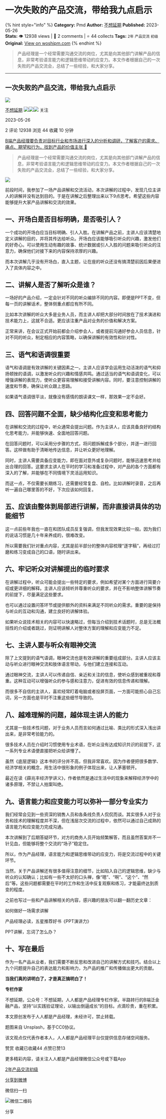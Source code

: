 # 一次失败的产品交流，带给我九点启示
{% hint style="info" %}
**Category:** Pmd
**Author:** [不想延期](https://www.woshipm.com/u/1426486)
**Published:** 2023-05-26  
**Stats:** 👁️ 12938 views | 💬 2 comments | ⭐ 44 collects
**Tags:** `2年` `产品交流` `初级`
**Original:** [View on woshipm.com](https://www.woshipm.com/pmd/5834762.html)
{% endhint %}
> 产品经理是一个经常需要沟通交流的岗位，尤其是向其他部门讲解产品的信息，非常考验语言能力和逻辑思维带动的应变力。本文作者根据自己的一次失败的产品交流会，总结了一些经验，和大家分享。

---

## 一次失败的产品交流，带给我九点启示

[![](https://static.woshipm.com/view/2022111815393217646.jpeg?imageView2/1/w/72/h/72/q/100)](https://www.woshipm.com/u/1426486)

[不想延期](https://www.woshipm.com/u/1426486) ![](https://static.woshipm.com/tag/1121_1@2x.png)![](https://static.woshipm.com/tag/2105_1@2x.png)![](https://static.woshipm.com/tag/2204_1@2x.png) 关注

2023-05-26

2 评论 12938 浏览 44 收藏 10 分钟

[B端产品经理要负责对目标行业和市场进行深入的分析和调研，了解客户的需求、痛点、期望和行为，找到产品的价值主张 🔗](https://ke.qidianla.com/courses/bcpm)

> 产品经理是一个经常需要沟通交流的岗位，尤其是向其他部门讲解产品的信息，非常考验语言能力和逻辑思维带动的应变力。本文作者根据自己的一次失败的产品交流会，总结了一些经验，和大家分享。

![](https://image.woshipm.com/2023/04/14/ad73eeb6-daa1-11ed-aee8-00163e0b5ff3.png)

前段时间，我参加了一场产品讲解和交流活动，本次讲解的过程中，发现几位主讲人的讲解并没有达到目的。于是在讲解之后整理出来以下9点思考。希望这些内容能够提升大家产品讲解和交流的效果。

## 一、开场白是否目标明确，是否吸引人？

一个成功的开场白应当目标明确、引人入胜。在讲解产品之前，主讲人应该清楚地定义讲解的目的，并将其传达给听众。开场白应该能够吸引听众的兴趣，激发他们的好奇心。可以使用生动有趣的故事、统计数据或引人入胜的问题来吸引听众的注意力，确保他们对接下来的内容保持浓厚的兴趣。

而本次讲解几乎没有开场白，直入主题，让在座的听众还没有搞清楚前因后果便进入了具体内容之中。

## 二、讲解人是否了解听众是谁？

一场好的产品介绍，一定会针对不同的听众编排不同的内容。即便是PPT不变，但每一页的讲解话术，整体侧重点都应有所不同。

比如本次讲解的听众大多是业务人员，而主讲人却把大部分时间放在了技术演进和技术能力上，这就不合适。更应该注重产品对业务的价值和解决方案。

正常来讲，在会议正式开始前都会介绍参会人，或者提前沟通好参会人员信息，针对不同的听众，制定相应的内容策略，以确保讲解的有效性和针对性。

## 三、语气和语调很重要

语气和语调是有效讲解的关键因素之一。主讲人应该学会运用生动活泼的语气和抑扬顿挫的语调，以激发听众的兴趣和情感共鸣。通过适当的语气和语调变化，可以增强讲解的表现力，使听众更容易理解和接受讲解内容。同时，要注意控制讲解的速度和节奏，确保让听众跟上思路。

如果语气语调很平淡，就像没有感情的朗读课文一样，那效果一定不会好。

## 四、回答问题不全面，缺少结构化应变和思考能力

在讲解和交流的过程中，听众通常会提出问题。作为主讲人，应该具备良好的结构化思考能力，并能够快速、全面地回答问题。

在回答问题时，可以采用分步骤的方式，将问题拆解成多个部分，并逐一进行回答。这样做有助于清晰地传达信息，并让听众更好地理解。

同时，主讲人需要具备应变能力，即在面对意外或复杂问题时，能够迅速思考并给出合理的回答。这要求主讲人在平时的学习和准备过程中，对产品的各个方面都有深入的了解，并能够在不同情境下灵活运用知识。

而这一点，不仅需要长期练习，还需要经常复盘、自检。比如讲解时录音，之后再听一遍自己哪里答的不好，下次应该如何回复。

## 五、应该由整体到局部进行讲解，而非直接讲具体的功能细节

这一点前些年我也一直在和团队成员反复强调，但我发现效果比较一般。因为我们的说话习惯是几十年来养成的，很难改变。

所以需要我们针对重点内容，尤其是前半部分的整体内容梳理“逐字稿”，再经过打磨和练习变成自己的口语，随时讲出来。

## 六、牢记听众对讲解提出的临时要求

在讲解过程中，听众可能会提出一些特定的要求，例如希望对某个方面进行简要介绍或更详细的解释。主讲人应该倾听并尊重听众的要求，并在不影响整体讲解节奏的前提下，尽量满足这些要求。

也可以通过设置问答环节或提供额外的资料来满足不同听众的需求。重要的是保持与听众的互动和沟通，建立良好的讲解体验。

如果听众说技术相关的内容可以快速略过，但每当介绍到技术话题时，总是无法概括性的介绍或者跳过，则证明讲解人对整体方案的理解和应变能力不足。

## 七、主讲人要与听众有眼神交流

除了上文提到的语气语调，眼神交流也是有效讲解的重要组成部分。主讲人应该主动与听众进行眼神交流和肢体语言带动，与他们建立连接和互动。

通过眼神交流，主讲人可以传递自信、亲近和关注的信息，使听众感到被重视和尊重。这种互动可以增强听众的参与感和注意力，促进有效的信息传递和理解。

而很多不自信的主讲人，喜欢经常盯着电脑或者投屏页面，一方面可能担心自己忘词，另一方面也是平时不注重这些细节导致的。

## 八、越难理解的问题，越体现主讲人的能力

尤其是一些技术性问题，对于业务人员而言如何通过比喻、类比的形式深入浅出讲出来，是非常考验能力的。

很多技术人员在介绍时习惯使用专业术语，在听众没有达成知识共识的前提下，这一系列专业术语便直接把听众给讲懵了。

虽然《底层逻辑》这本书的评分并不高，但我非常喜欢。因为作者便把很多数学、经济学相关的概念，用生活中很形象的例子体现出来，让人茅塞顿开。

最近在读《薛兆丰经济学讲义》，作者依然是通过生活中的现象来解释经济学中的诸多原理，不禁让人拍案叫绝。

## 九、语言能力和应变能力可以弥补一部分专业实力

我们经常会见到一些资深的销售人员和各条线负责人侃侃而谈。其实很多人对于业务和技术的理解程度并不深，但在浅层次交流的过程中，依然可以通过自己成熟的语言能力和应变能力完成沟通。

本次讲解到了后期答疑环节，对方的商务人员开始频繁解答，而且虽然答案并不一针见血，但能够将整个交流的“场子”稳定住。

所以，作为产品经理，语言能力和逻辑思维带动的应变力，将是交流过程中的关键环节。

当然，关于产品讲解还有很多值得注意的细节，比如陷入自己的逻辑思维，缺少与听众的认知确认；比如有一些不太好的口头禅，像“嗯”、“啊”、“这个”、“然后”等。这些问题都需要在平时的工作和生活中反复观察和练习，才能最终达到质变的程度。

之前也写过一些和产品讲解相关的内容，感兴趣的朋友可以翻一翻历史文章：

如何做好一场需求讲解

产品经理必读，五星推荐好书《PPT演讲力》

PPT讲解，忘词了怎么办？

## 十、写在最后

作为一名产品从业者，我们需要不断反思和改进自己的讲解方式和技巧。结合以上九个问题提升自己的表达能力和影响力，为产品的推广和传播做出更大的贡献。

**当我们真的讲明白了，才是真正搞明白了！**

**专栏作家**

不想延期，公众号：不想延期，人人都是产品经理专栏作家。半路转行的B端泛金融产品，坚持“以实践验证理论，以输出倒逼成长”的目标。点滴珍贵，重在积累。

本文原创发布于人人都是产品经理，未经许可，禁止转载。

题图来自 Unsplash，基于CC0协议。

该文观点仅代表作者本人，人人都是产品经理平台仅提供信息存储空间服务。

赞赏 收藏已收藏44 点赞已赞13

更多精彩内容，请关注人人都是产品经理微信公众号或下载App

[2年](https://www.woshipm.com/tag/2%e5%b9%b4)[产品交流](https://www.woshipm.com/tag/%e4%ba%a7%e5%93%81%e4%ba%a4%e6%b5%81)[初级](https://www.woshipm.com/tag/%e5%88%9d%e7%ba%a7)

[分享到微博](https://service.weibo.com/share/share.php?appkey=2775287854&title=一次失败的产品交流，带给我九点启示&url=https://www.woshipm.com/pmd/5834762.html&pic=https://image.woshipm.com/2023/04/14/ad73eeb6-daa1-11ed-aee8-00163e0b5ff3.png)

微信扫一扫

![微信二维码](https://api.pwmqr.com/qrcode/create/?url=https://www.woshipm.com/pmd/5834762.html)

分享